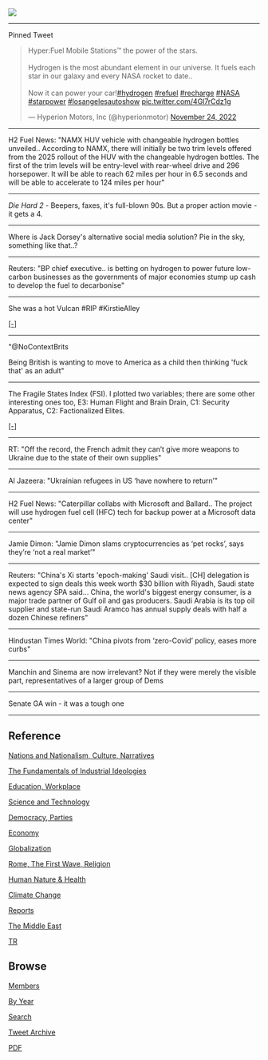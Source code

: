 <img src="https://drive.google.com/uc?export=view&id=1B2wf9R7AMH1d7Vw6e2mucLbIQ5NSjir7"/>

---

Pinned Tweet

<blockquote class="twitter-tweet"><p lang="en" dir="ltr">Hyper:Fuel Mobile Stations™ the power of the stars.<br><br>Hydrogen is the most abundant element in our universe. It fuels each star in our galaxy and every NASA rocket to date.. <br><br>Now it can power your car!<a href="https://twitter.com/hashtag/hydrogen?src=hash&amp;ref_src=twsrc%5Etfw">#hydrogen</a> <a href="https://twitter.com/hashtag/refuel?src=hash&amp;ref_src=twsrc%5Etfw">#refuel</a> <a href="https://twitter.com/hashtag/recharge?src=hash&amp;ref_src=twsrc%5Etfw">#recharge</a> <a href="https://twitter.com/hashtag/NASA?src=hash&amp;ref_src=twsrc%5Etfw">#NASA</a> <a href="https://twitter.com/hashtag/starpower?src=hash&amp;ref_src=twsrc%5Etfw">#starpower</a> <a href="https://twitter.com/hashtag/losangelesautoshow?src=hash&amp;ref_src=twsrc%5Etfw">#losangelesautoshow</a> <a href="https://t.co/4Gl7rCdz1g">pic.twitter.com/4Gl7rCdz1g</a></p>&mdash; Hyperion Motors, Inc (@hyperionmotor) <a href="https://twitter.com/hyperionmotor/status/1595587623783141376?ref_src=twsrc%5Etfw">November 24, 2022</a></blockquote> <script async src="https://platform.twitter.com/widgets.js" charset="utf-8"></script>

---

H2 Fuel News: "NAMX HUV vehicle with changeable hydrogen bottles
unveiled.. According to NAMX, there will initially be two trim levels
offered from the 2025 rollout of the HUV with the changeable hydrogen
bottles. The first of the trim levels will be entry-level with
rear-wheel drive and 296 horsepower. It will be able to reach 62 miles
per hour in 6.5 seconds and will be able to accelerate to 124 miles
per hour"

---

*Die Hard 2* - Beepers, faxes, it's full-blown 90s. But a proper
action movie - it gets a 4.

---

Where is Jack Dorsey's alternative social media solution? Pie in the
sky, something like that..?

---

Reuters: "BP chief executive.. is betting on hydrogen to power future
low-carbon businesses as the governments of major economies stump up
cash to develop the fuel to decarbonise"

---

She was a hot Vulcan \#RIP \#KirstieAlley

[[-]](https://pbs.twimg.com/media/FjUgvCwWYAE6lzn?format=jpg&name=small)

---

"@NoContextBrits

Being British is wanting to move to America as a child then thinking
'fuck that' as an adult"

---

The Fragile States Index (FSI). I plotted two variables; there are
some other interesting ones too, E3: Human Flight and Brain Drain, C1:
Security Apparatus, C2: Factionalized Elites.

[[-]](2015/09/democracy-status.html#fsi)

---

RT: "Off the record, the French admit they can’t give more weapons to
Ukraine due to the state of their own supplies"

---

Al Jazeera: "Ukrainian refugees in US ‘have nowhere to return’"

---

H2 Fuel News: "Caterpillar collabs with Microsoft and Ballard.. The
project will use hydrogen fuel cell (HFC) tech for backup power at a
Microsoft data center" 

---

Jamie Dimon: "Jamie Dimon slams cryptocurrencies as ‘pet rocks’, says
they’re ‘not a real market’"

---

Reuters: "China's Xi starts 'epoch-making' Saudi visit.. [CH]
delegation is expected to sign deals this week worth $30 billion with
Riyadh, Saudi state news agency SPA said... China, the world's biggest
energy consumer, is a major trade partner of Gulf oil and gas
producers. Saudi Arabia is its top oil supplier and state-run Saudi
Aramco has annual supply deals with half a dozen Chinese refiners"

---

Hindustan Times World: "China pivots from ‘zero-Covid’ policy, eases
more curbs"

---

Manchin and Sinema are now irrelevant? Not if they were merely the
visible part, representatives of a larger group of Dems

---

Senate GA win - it was a tough one

---

## Reference

[Nations and Nationalism, Culture, Narratives](2013/02/nations-and-nationalism.html)

[The Fundamentals of Industrial Ideologies](2011/04/fundamentals-of-industrial-ideologies.html)

[Education, Workplace](2017/09/education-workplace.html)

[Science and Technology](2018/09/science-technology.html)

[Democracy, Parties](2016/11/democracy.html)

[Economy](2018/05/economy.html)

[Globalization](2018/09/globalization.html)

[Rome, The First Wave, Religion](2017/12/rome.html)

[Human Nature & Health](2020/07/human-nature.html)

[Climate Change](2018/12/climate.html)

[Reports](2019/05/reports.html)

[The Middle East](2019/07/middleeast.html)

[TR](../tr)

## Browse

[Members](2022/08/members.html)

[By Year](years.html)

[Search](search.html)

[Tweet Archive](tweets/index.html)

[PDF](https://drive.google.com/uc?export=view&id=1FSi-1MnqXVq_PVTEXzzflwN8-7h92N_R)

